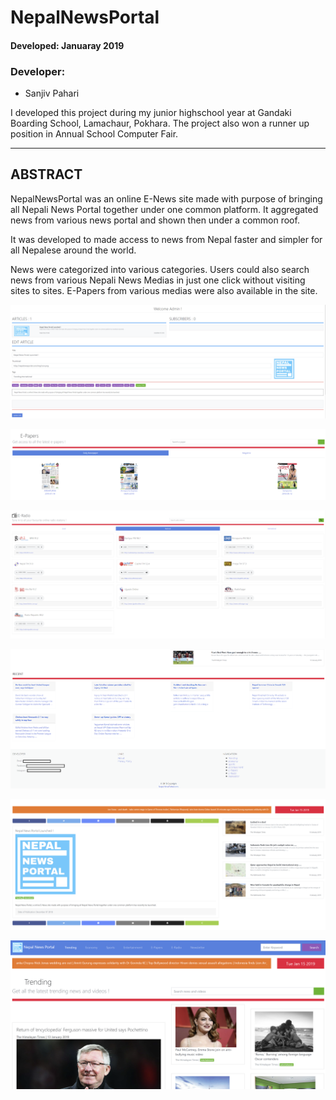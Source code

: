 # NepalNewsPortal


#### Developed: Januaray 2019

### Developer:

- Sanjiv Pahari

I developed this project during my junior highschool year at Gandaki Boarding School, Lamachaur, Pokhara. The project also won a runner up position in Annual School Computer Fair.



*********************************************************

## ABSTRACT

NepalNewsPortal was an online E-News site made with purpose of bringing all Nepali News Portal together under one common platform.
It aggregated news from various news portal and shown then under a common roof. 


It was developed to made access to news from Nepal faster and simpler for all Nepalese around the world.

News were categorized into various categories. Users could also search news from various Nepali News Medias in just one click without visiting sites to sites.
E-Papers from various medias were also available in the site.

![Screenshots](nepal%20news%20portal%20screenshot%2Fadmin%20article%20edit%20section.png)

![Screenshots](nepal%20news%20portal%20screenshot%2Fe-paper%20section.png)

![Screenshots](nepal%20news%20portal%20screenshot%2Fe-raido%20section.png)

![Screenshots](nepal%20news%20portal%20screenshot%2Flower%20portion%20of%20site.png)

![Screenshots](nepal%20news%20portal%20screenshot%2Fnews%20article.png)

![Screenshots](nepal%20news%20portal%20screenshot%2Ftrending%20news%20section.png)
